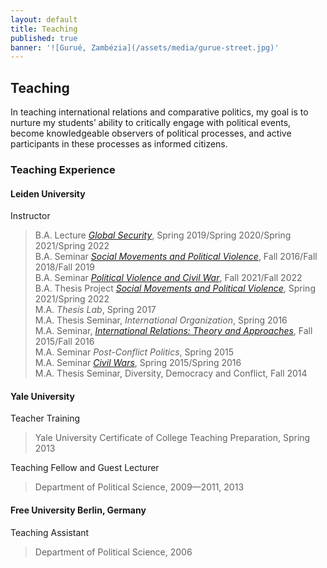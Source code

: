 ```yaml
---
layout: default
title: Teaching
published: true
banner: '![Gurué, Zambézia](/assets/media/gurue-street.jpg)'
---
```




## Teaching

In teaching international relations and comparative politics, my goal is to nurture my students’ ability to critically engage with political events, become knowledgeable observers of political processes, and active participants in these processes as informed citizens.

### Teaching Experience

#### Leiden University

Instructor   

> B.A. Lecture [_Global Security_](https://www.dropbox.com/s/wxjo36obmpg4t4n/Jentzsch_Syllabus_Global%20Security_2021.pdf?dl=0 "Global Security"), Spring 2019/Spring 2020/Spring 2021/Spring 2022       
> B.A. Seminar [_Social Movements and Political Violence_](https://www.dropbox.com/s/7yznh9f1fxmn0ul/Jentzsch_2019_Syllabus%20Social%20Movements%20and%20Political%20Violence_2.pdf?dl=0 "SMPV"), Fall 2016/Fall 2018/Fall 2019    
> B.A. Seminar [_Political Violence and Civil War_](https://www.dropbox.com/s/us170w3t9co2yai/Jentzsch_Syllabus_Civil%20Wars_2021.pdf?dl=0 "Political Violence and Civil War"), Fall 2021/Fall 2022      
> B.A. Thesis Project [_Social Movements and Political Violence_](https://www.dropbox.com/s/c3050yh7yy6pgx6/Jentzsch_2020-2021_Syllabus%20Social%20Movements%20and%20Political%20Violence.pdf?dl=0), Spring 2021/Spring 2022      
> M.A. _Thesis Lab_, Spring 2017   
> M.A. Thesis Seminar, _International Organization_, Spring 2016     
> M.A. Seminar, [_International Relations: Theory and Approaches_](https://www.dropbox.com/s/419bvwkl1p98d1g/Jentzsch_Syllabus_IR%20Theories%20and%20Approaches_2016.pdf?dl=0 "IR"), Fall 2015/Fall 2016   
> M.A. Seminar _Post-Conflict Politics_, Spring 2015   
> M.A. Seminar [_Civil Wars_](https://www.dropbox.com/s/zoj1yrh2iyfz72o/Jentzsch_Syllabus_Civil%20Wars_2016.pdf?dl=0 "Civil Wars"), Spring 2015/Spring 2016   
> M.A. Thesis Seminar, Diversity, Democracy and Conflict, Fall 2014   

#### Yale University

Teacher Training    

> Yale University Certificate of College Teaching Preparation, Spring 2013   

Teaching Fellow and Guest Lecturer    

> Department of Political Science, 2009—2011, 2013    

#### Free University Berlin, Germany

Teaching Assistant    

> Department of Political Science, 2006
